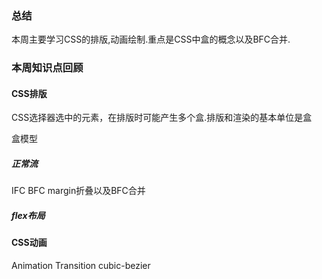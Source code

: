 ### 总结

本周主要学习CSS的排版,动画绘制.重点是CSS中盒的概念以及BFC合并.

### 本周知识点回顾

#### CSS排版

CSS选择器选中的元素，在排版时可能产生多个盒.排版和渲染的基本单位是盒

盒模型

##### 正常流

IFC	BFC	margin折叠以及BFC合并

##### flex布局

#### CSS动画

Animation	Transition	cubic-bezier

